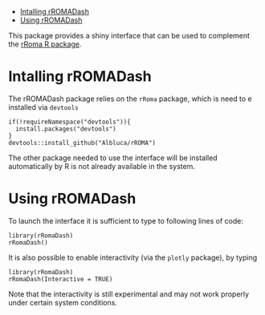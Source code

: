 -   [Intalling rROMADash](#intalling-rromadash)
-   [Using rROMADash](#using-rromadash)

This package provides a shiny interface that can be used to complement
the [rRoma R package](https://github.com/Albluca/rRoma).

Intalling rROMADash
===================

The rROMADash package relies on the `rRoma` package, which is need to e
installed via `devtools`

    if(!requireNamespace("devtools")){
      install.packages("devtools")
    }
    devtools::install_github("Albluca/rROMA")

The other package needed to use the interface will be installed
automatically by R is not already available in the system.

Using rROMADash
===============

To launch the interface it is sufficient to type to following lines of
code:

    library(rRomaDash)
    rRomaDash()

It is also possible to enable interactivity (via the `plotly` package),
by typing

    library(rRomaDash)
    rRomaDash(Interactive = TRUE)

Note that the interactivity is still experimental and may not work
properly under certain system conditions.
